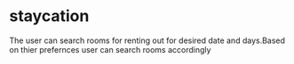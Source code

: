 # staycation
The user can search rooms for renting out for desired date and days.Based on thier prefernces user can search rooms accordingly 
